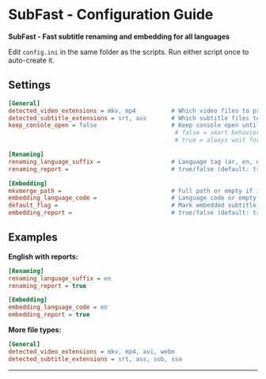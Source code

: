 # SubFast - Configuration Guide

**SubFast - Fast subtitle renaming and embedding for all languages**

Edit `config.ini` in the same folder as the scripts. Run either script once to auto-create it.

## Settings

```ini
[General]
detected_video_extensions = mkv, mp4          # Which video files to process "embedding only works with mkv"
detected_subtitle_extensions = srt, ass       # Which subtitle files to process
keep_console_open = false                     # Keep console open until keypress (true/false) - Story 3.3
                                               # false = smart behavior (auto-close on success, stay open on errors)
                                               # true = always wait for keypress

[Renaming]
renaming_language_suffix =                    # Language tag (ar, en, es) or empty for none
renaming_report =                             # true/false (default: true - unless invalid or empty)

[Embedding]
mkvmerge_path =                               # Full path or empty if in script folder
embedding_language_code =                     # Language code or empty to auto-detect
default_flag =                                # Mark embedded subtitle as default (true/false) - default: true
embedding_report =                            # true/false (default: true - unless invalid or empty)
```

## Examples

**English with reports:**
```ini
[Renaming]
renaming_language_suffix = en
renaming_report = true

[Embedding]
embedding_language_code = en
embedding_report = true
```

**More file types:**
```ini
[General]
detected_video_extensions = mkv, mp4, avi, webm
detected_subtitle_extensions = srt, ass, sub, ssa
```

---
